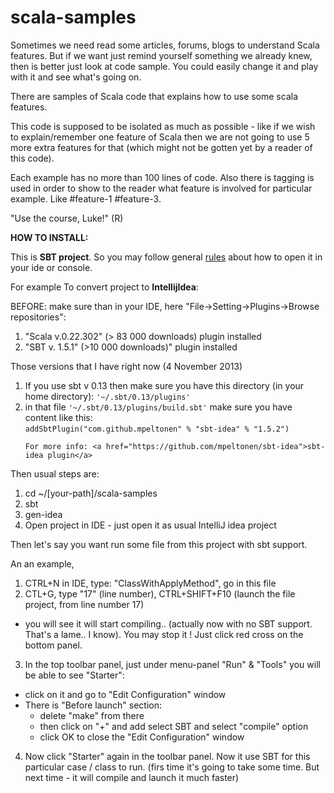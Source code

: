 scala-samples
=============

Sometimes we need read some articles, forums, blogs to understand Scala features.
But if we want just remind yourself something we already knew, then is better just look at code sample.
You could easily change it and play with it and see what's going on.

There are samples of Scala code that explains how to use some scala features.

This code is supposed to be isolated as much as possible - like if we wish to explain/remember one feature of Scala then we are not
going to use 5 more extra features for that (which might not be gotten yet by a reader of this code).

Each example has no more than 100 lines of code. Also there is tagging is used in order to show to the reader what feature is involved
for particular example. Like #feature-1 #feature-3.

"Use the course, Luke!" (R)

<b>HOW TO INSTALL:</b>

This is <b>SBT project</b>. So you may follow general <a href="http://www.scala-sbt.org/release/docs/index.html" target="_blank">rules</a> about how to open it in your ide or console.

For example To convert project to <b>IntellijIdea</b>:

BEFORE: make sure than in your IDE, here "File->Setting->Plugins->Browse repositories":
 1. "Scala v.0.22.302" (> 83 000 downloads) plugin installed
 2. "SBT v. 1.5.1" (>10 000 downloads)" plugin installed

Those versions that I have right now (4 November 2013)



<ol>
 <li> If you use sbt v 0.13 then make sure you have this directory (in your home directory): <code>'~/.sbt/0.13/plugins'</code> </li>
 <li> in that file <code>'~/.sbt/0.13/plugins/build.sbt'</code> make sure you have content like this: <br />
    <code>addSbtPlugin("com.github.mpeltonen" % "sbt-idea" % "1.5.2")</code>
 </li>


    For more info: <a href="https://github.com/mpeltonen/sbt-idea">sbt-idea plugin</a>
 </ol>

 Then usual steps are:
 <ol>
  <li>cd ~/[your-path]/scala-samples</li>
  <li>sbt</li>
  <li>gen-idea</li>
  <li>Open project in IDE - just open it as usual IntelliJ idea project</li>
</ol>

Then let's say you want run some file from this project with sbt support.

An an example,
 1. CTRL+N in IDE, type: "ClassWithApplyMethod", go in this file
 2. CTL+G, type "17" (line number), CTRL+SHIFT+F10 (launch the file project, from line number 17)
  - you will see it will start compiling.. (actually now with no SBT support. That's a lame.. I know).
    You may stop it ! Just click red cross on the bottom panel.
 3. In the top toolbar panel, just under menu-panel "Run" & "Tools" you will be able to see "Starter":
   - click on it and go to "Edit Configuration" window
   - There is "Before launch" section:
     - delete "make" from there
     - then click on "+" and add select SBT and select "compile" option
     - click OK to close the "Edit Configuration" window
 4. Now click "Starter" again in the toolbar panel. Now it use SBT for this particular case / class to run.
   (firs time it's going to take some time. But next time - it will compile and launch it much faster)

